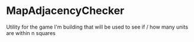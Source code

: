 # MapAdjacencyChecker
Utility for the game I'm building that will be used to see if / how many units are within n squares
